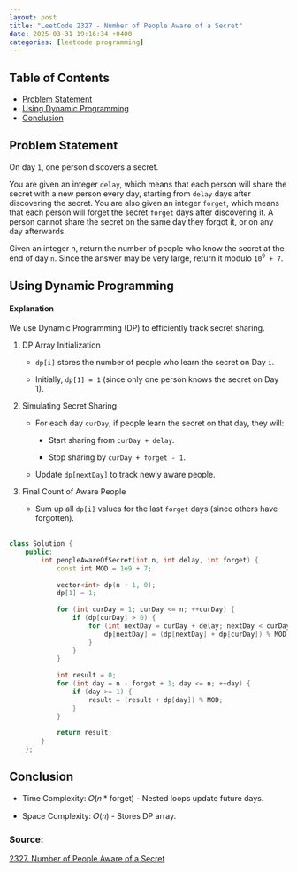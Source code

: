 ```yaml
---
layout: post
title: "LeetCode 2327 - Number of People Aware of a Secret"
date: 2025-03-31 19:16:34 +0400
categories: [leetcode programming]
---
```

## Table of Contents
- [Problem Statement](#problem-statement)
- [Using Dynamic Programming](#using-dynamic-programming)
- [Conclusion](#conclusion)


## Problem Statement
On day `1`, one person discovers a secret.

You are given an integer `delay`, which means that each person will share the secret with a new person every day, starting from `delay` days after discovering the secret. You are also given an integer `forget`, which means that each person will forget the secret `forget` days after discovering it. A person cannot share the secret on the same day they forgot it, or on any day afterwards.

Given an integer n, return the number of people who know the secret at the end of day `n`. Since the answer may be very large, return it modulo `10`<sup>`9`</sup>` + 7`.

## Using Dynamic Programming
#### Explanation

We use Dynamic Programming (DP) to efficiently track secret sharing.

1. DP Array Initialization

    - `dp[i]` stores the number of people who learn the secret on Day `i`.

    - Initially, `dp[1] = 1` (since only one person knows the secret on Day 1).

2. Simulating Secret Sharing

    - For each day `curDay`, if people learn the secret on that day, they will:

        - Start sharing from `curDay + delay`.

        - Stop sharing by `curDay + forget - 1`.

    - Update `dp[nextDay]` to track newly aware people.

3. Final Count of Aware People

    - Sum up all `dp[i]` values for the last `forget` days (since others have forgotten).<br><br>

```cpp
class Solution {
    public:
        int peopleAwareOfSecret(int n, int delay, int forget) {
            const int MOD = 1e9 + 7;
    
            vector<int> dp(n + 1, 0);
            dp[1] = 1;
    
            for (int curDay = 1; curDay <= n; ++curDay) {
                if (dp[curDay] > 0) {
                    for (int nextDay = curDay + delay; nextDay < curDay + forget && nextDay <= n; ++nextDay) {
                        dp[nextDay] = (dp[nextDay] + dp[curDay]) % MOD;
                    }
                }
            }
            
            int result = 0;
            for (int day = n - forget + 1; day <= n; ++day) {
                if (day >= 1) {
                    result = (result + dp[day]) % MOD;
                }
            }
    
            return result;
        }
    };
```

## Conclusion
- Time Complexity: 𝑂(𝑛 * forget) - Nested loops update future days.

- Space Complexity: 𝑂(𝑛) - Stores DP array.

### Source:
[2327. Number of People Aware of a Secret](https://leetcode.com/problems/number-of-people-aware-of-a-secret/description/)
